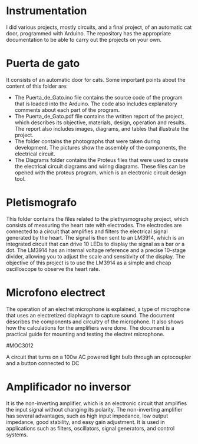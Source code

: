 # Instrumentation

I did various projects, mostly circuits, and a final project, of an automatic cat door, programmed with Arduino. The repository has the appropriate documentation to be able to carry out the projects on your own.

#  Puerta de gato

It consists of an automatic door for cats. Some important points about the content of this folder are:
- The Puerta_de_Gato.ino file contains the source code of the program that is loaded into the Arduino. The code also includes explanatory comments about each part of the program.
- The Puerta_de_Gato.pdf file contains the written report of the project, which describes its objective, materials, design, operation and results. The report also includes images, diagrams, and tables that illustrate the project.
- The folder contains the photographs that were taken during development. The pictures show the assembly of the components, the electrical circuit.
- The Diagrams folder contains the Proteus files that were used to create the electrical circuit diagrams and wiring diagrams. These files can be opened with the proteus program, which is an electronic circuit design tool.

# Pletismografo

This folder contains the files related to the plethysmography project, which consists of measuring the heart rate with electrodes. The electrodes are connected to a circuit that amplifies and filters the electrical signal generated by the heart. The signal is then sent to an LM3914, which is an integrated circuit that can drive 10 LEDs to display the signal as a bar or a dot. The LM3914 has an internal voltage reference and a precise 10-stage divider, allowing you to adjust the scale and sensitivity of the display. The objective of this project is to use the LM3914 as a simple and cheap oscilloscope to observe the heart rate.

# Microfono electrect

The operation of an electret microphone is explained, a type of microphone that uses an electretized diaphragm to capture sound. The document describes the components and circuitry of the microphone. It also shows how the calculations for the amplifiers were done. The document is a practical guide for mounting and testing the electret microphone.

#MOC3012

A circuit that turns on a 100w AC powered light bulb through an optocoupler and a button connected to DC

# Amplificador no inversor

It is the non-inverting amplifier, which is an electronic circuit that amplifies the input signal without changing its polarity. The non-inverting amplifier has several advantages, such as high input impedance, low output impedance, good stability, and easy gain adjustment. It is used in applications such as filters, oscillators, signal generators, and control systems.
